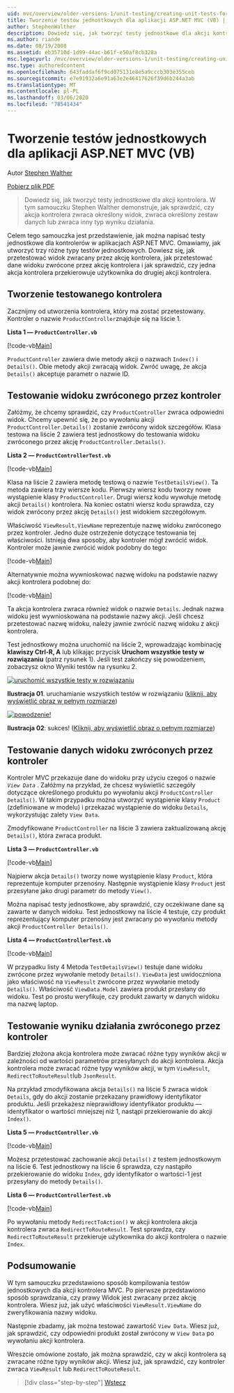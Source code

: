 ```yaml
---
uid: mvc/overview/older-versions-1/unit-testing/creating-unit-tests-for-asp-net-mvc-applications-vb
title: Tworzenie testów jednostkowych dla aplikacji ASP.NET MVC (VB) | Microsoft Docs
author: StephenWalther
description: Dowiedz się, jak tworzyć testy jednostkowe dla akcji kontrolera. W tym samouczku Stephen Walther demonstruje, w jaki sposób sprawdzić, czy akcja kontrolera zwraca element Parti...
ms.author: riande
ms.date: 08/19/2008
ms.assetid: eb35710d-1d99-44ac-b61f-e50af8cb328a
msc.legacyurl: /mvc/overview/older-versions-1/unit-testing/creating-unit-tests-for-asp-net-mvc-applications-vb
msc.type: authoredcontent
ms.openlocfilehash: 643faddaf6f9cd075131e8e5a9cccb303e355ceb
ms.sourcegitcommit: e7e91932a6e91a63e2e46417626f39d6b244a3ab
ms.translationtype: MT
ms.contentlocale: pl-PL
ms.lasthandoff: 03/06/2020
ms.locfileid: "78541434"
---
```

# <a name="creating-unit-tests-for-aspnet-mvc-applications-vb"></a>Tworzenie testów jednostkowych dla aplikacji ASP.NET MVC (VB)

Autor [Stephen Walther](https://github.com/StephenWalther)

[Pobierz plik PDF](https://download.microsoft.com/download/8/4/8/84843d8d-1575-426c-bcb5-9d0c42e51416/ASPNET_MVC_Tutorial_07_VB.pdf)

> Dowiedz się, jak tworzyć testy jednostkowe dla akcji kontrolera. W tym samouczku Stephen Walther demonstruje, jak sprawdzić, czy akcja kontrolera zwraca określony widok, zwraca określony zestaw danych lub zwraca inny typ wyniku działania.

Celem tego samouczka jest przedstawienie, jak można napisać testy jednostkowe dla kontrolerów w aplikacjach ASP.NET MVC. Omawiamy, jak utworzyć trzy różne typy testów jednostkowych. Dowiesz się, jak przetestować widok zwracany przez akcję kontrolera, jak przetestować dane widoku zwrócone przez akcję kontrolera i jak sprawdzić, czy jedna akcja kontrolera przekierowuje użytkownika do drugiej akcji kontrolera.

## <a name="creating-the-controller-under-test"></a>Tworzenie testowanego kontrolera

Zacznijmy od utworzenia kontrolera, który ma zostać przetestowany. Kontroler o nazwie `ProductController`znajduje się na liście 1.

**Lista 1 — `ProductController.vb`**

[!code-vb[Main](creating-unit-tests-for-asp-net-mvc-applications-vb/samples/sample1.vb)]

`ProductController` zawiera dwie metody akcji o nazwach `Index()` i `Details()`. Obie metody akcji zwracają widok. Zwróć uwagę, że akcja `Details()` akceptuje parametr o nazwie ID.

## <a name="testing-the-view-returned-by-a-controller"></a>Testowanie widoku zwróconego przez kontroler

Załóżmy, że chcemy sprawdzić, czy `ProductController` zwraca odpowiedni widok. Chcemy upewnić się, że po wywołaniu akcji `ProductController.Details()` zostanie zwrócony widok szczegółów. Klasa testowa na liście 2 zawiera test jednostkowy do testowania widoku zwróconego przez akcję `ProductController.Details()`.

**Lista 2 — `ProductControllerTest.vb`**

[!code-vb[Main](creating-unit-tests-for-asp-net-mvc-applications-vb/samples/sample2.vb)]

Klasa na liście 2 zawiera metodę testową o nazwie `TestDetailsView()`. Ta metoda zawiera trzy wiersze kodu. Pierwszy wiersz kodu tworzy nowe wystąpienie klasy `ProductController`. Drugi wiersz kodu wywołuje metodę akcji `Details()` kontrolera. Na koniec ostatni wiersz kodu sprawdza, czy widok zwrócony przez akcję `Details()` jest widokiem szczegółowym.

Właściwość `ViewResult.ViewName` reprezentuje nazwę widoku zwróconego przez kontroler. Jedno duże ostrzeżenie dotyczące testowania tej właściwości. Istnieją dwa sposoby, aby kontroler mógł zwrócić widok. Kontroler może jawnie zwrócić widok podobny do tego:

[!code-vb[Main](creating-unit-tests-for-asp-net-mvc-applications-vb/samples/sample3.vb)]

Alternatywnie można wywnioskować nazwę widoku na podstawie nazwy akcji kontrolera podobnej do:

[!code-vb[Main](creating-unit-tests-for-asp-net-mvc-applications-vb/samples/sample4.vb)]

Ta akcja kontrolera zwraca również widok o nazwie `Details`. Jednak nazwa widoku jest wywnioskowana na podstawie nazwy akcji. Jeśli chcesz przetestować nazwę widoku, należy jawnie zwrócić nazwę widoku z akcji kontrolera.

Test jednostkowy można uruchomić na liście 2, wprowadzając kombinację **klawiszy Ctrl-R, A** lub klikając przycisk **Uruchom wszystkie testy w rozwiązaniu** (patrz rysunek 1). Jeśli test zakończy się powodzeniem, zobaczysz okno Wyniki testów na rysunku 2.

[![uruchomić wszystkie testy w rozwiązaniu](creating-unit-tests-for-asp-net-mvc-applications-vb/_static/image2.png)](creating-unit-tests-for-asp-net-mvc-applications-vb/_static/image1.png)

**Ilustracja 01**. uruchamianie wszystkich testów w rozwiązaniu ([kliknij, aby wyświetlić obraz w pełnym rozmiarze](creating-unit-tests-for-asp-net-mvc-applications-vb/_static/image3.png))

[![powodzenie!](creating-unit-tests-for-asp-net-mvc-applications-vb/_static/image5.png)](creating-unit-tests-for-asp-net-mvc-applications-vb/_static/image4.png)

**Ilustracja 02**: sukces! ([Kliknij, aby wyświetlić obraz o pełnym rozmiarze](creating-unit-tests-for-asp-net-mvc-applications-vb/_static/image6.png))

## <a name="testing-the-view-data-returned-by-a-controller"></a>Testowanie danych widoku zwróconych przez kontroler

Kontroler MVC przekazuje dane do widoku przy użyciu czegoś o nazwie *`View Data`* . Załóżmy na przykład, że chcesz wyświetlić szczegóły dotyczące określonego produktu po wywołaniu akcji `ProductController Details()`. W takim przypadku można utworzyć wystąpienie klasy `Product` (zdefiniowane w modelu) i przekazać wystąpienie do widoku `Details`, wykorzystując zalety `View Data`.

Zmodyfikowane `ProductController` na liście 3 zawiera zaktualizowaną akcję `Details()`, która zwraca produkt.

**Lista 3 — `ProductController.vb`**

[!code-vb[Main](creating-unit-tests-for-asp-net-mvc-applications-vb/samples/sample5.vb)]

Najpierw akcja `Details()` tworzy nowe wystąpienie klasy `Product`, która reprezentuje komputer przenośny. Następnie wystąpienie klasy `Product` jest przesyłane jako drugi parametr do metody `View()`.

Można napisać testy jednostkowe, aby sprawdzić, czy oczekiwane dane są zawarte w danych widoku. Test jednostkowy na liście 4 testuje, czy produkt reprezentujący komputer przenośny jest zwracany po wywołaniu metody akcji `ProductController Details()`.

**Lista 4 — `ProductControllerTest.vb`**

[!code-vb[Main](creating-unit-tests-for-asp-net-mvc-applications-vb/samples/sample6.vb)]

W przypadku listy 4 Metoda `TestDetailsView()` testuje dane widoku zwrócone przez wywołanie metody `Details()`. `ViewData` jest uwidoczniona jako właściwość na `ViewResult` zwrócone przez wywołanie metody `Details()`. Właściwość `ViewData.Model` zawiera produkt przesłany do widoku. Test po prostu weryfikuje, czy produkt zawarty w danych widoku ma nazwę laptop.

## <a name="testing-the-action-result-returned-by-a-controller"></a>Testowanie wyniku działania zwróconego przez kontroler

Bardziej złożona akcja kontrolera może zwracać różne typy wyników akcji w zależności od wartości parametrów przesyłanych do akcji kontrolera. Akcja kontrolera może zwracać różne typy wyników akcji, w tym `ViewResult`, `RedirectToRouteResult`lub `JsonResult`.

Na przykład zmodyfikowana akcja `Details()` na liście 5 zwraca widok `Details`, gdy do akcji zostanie przekazany prawidłowy identyfikator produktu. Jeśli przekażesz nieprawidłowy identyfikator produktu — identyfikator o wartości mniejszej niż 1, nastąpi przekierowanie do akcji `Index()`.

**Lista 5 — `ProductController.vb`**

[!code-vb[Main](creating-unit-tests-for-asp-net-mvc-applications-vb/samples/sample7.vb)]

Możesz przetestować zachowanie akcji `Details()` z testem jednostkowym na liście 6. Test jednostkowy na liście 6 sprawdza, czy nastąpiło przekierowanie do widoku `Index`, gdy identyfikator o wartości-1 jest przesyłany do metody `Details()`.

**Lista 6 — `ProductControllerTest.vb`**

[!code-vb[Main](creating-unit-tests-for-asp-net-mvc-applications-vb/samples/sample8.vb)]

Po wywołaniu metody `RedirectToAction()` w akcji kontrolera akcja kontrolera zwraca `RedirectToRouteResult`. Test sprawdza, czy `RedirectToRouteResult` przekieruje użytkownika do akcji kontrolera o nazwie `Index`.

## <a name="summary"></a>Podsumowanie

W tym samouczku przedstawiono sposób kompilowania testów jednostkowych dla akcji kontrolera MVC. Po pierwsze przedstawiono sposób sprawdzania, czy prawy Widok jest zwracany przez akcję kontrolera. Wiesz już, jak użyć właściwości `ViewResult.ViewName` do zweryfikowania nazwy widoku.

Następnie zbadamy, jak można testować zawartość `View Data`. Wiesz już, jak sprawdzić, czy odpowiedni produkt został zwrócony w `View Data` po wywołaniu akcji kontrolera.

Wreszcie omówione zostało, jak można sprawdzić, czy w akcji kontrolera są zwracane różne typy wyników akcji. Wiesz już, jak sprawdzić, czy kontroler zwraca `ViewResult` lub `RedirectToRouteResult`.

> [!div class="step-by-step"]
> [Wstecz](creating-unit-tests-for-asp-net-mvc-applications-cs.md)
